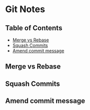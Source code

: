 # Git Notes

## Table of Contents

- [Merge vs Rebase](#merge-vs-rebase)
- [Squash Commits](#squash-commits)
- [Amend commit message](#amend-commit-message)

## Merge vs Rebase

## Squash Commits

## Amend commit message



